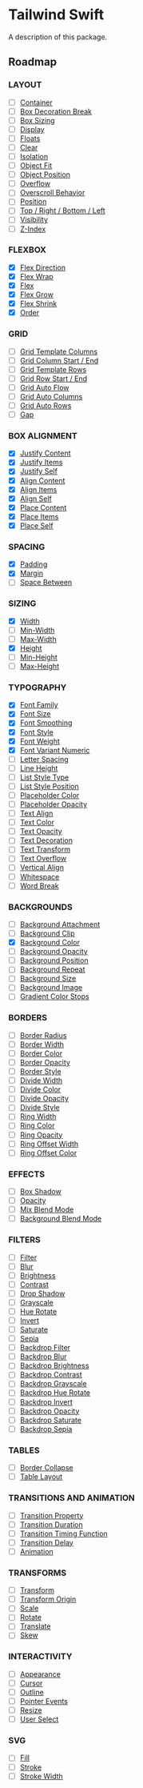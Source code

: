 # Tailwind Swift

A description of this package.

## Roadmap

### LAYOUT

- [ ] [Container](https://tailwindcss.com/docs/container)
- [ ] [Box Decoration Break](https://tailwindcss.com/docs/box-decoration-break)
- [ ] [Box Sizing](https://tailwindcss.com/docs/box-sizing)
- [ ] [Display](https://tailwindcss.com/docs/display)
- [ ] [Floats](https://tailwindcss.com/docs/floats)
- [ ] [Clear](https://tailwindcss.com/docs/clear)
- [ ] [Isolation](https://tailwindcss.com/docs/isolation)
- [ ] [Object Fit](https://tailwindcss.com/docs/object-fit)
- [ ] [Object Position](https://tailwindcss.com/docs/object-position)
- [ ] [Overflow](https://tailwindcss.com/docs/overflow)
- [ ] [Overscroll Behavior](https://tailwindcss.com/docs/overscroll-behavior)
- [ ] [Position](https://tailwindcss.com/docs/position)
- [ ] [Top / Right / Bottom / Left](https://tailwindcss.com/docs/top-right-bottom-left)
- [ ] [Visibility](https://tailwindcss.com/docs/visibility)
- [ ] [Z-Index](https://tailwindcss.com/docs/z-index)

### FLEXBOX

- [x] [Flex Direction](https://tailwindcss.com/docs/flex-direction)
- [x] [Flex Wrap](https://tailwindcss.com/docs/flex-wrap)
- [x] [Flex](https://tailwindcss.com/docs/flex)
- [x] [Flex Grow](https://tailwindcss.com/docs/flex-grow)
- [x] [Flex Shrink](https://tailwindcss.com/docs/flex-shrink)
- [x] [Order](https://tailwindcss.com/docs/order)

### GRID

- [ ] [Grid Template Columns](https://tailwindcss.com/docs/grid-template-columns)
- [ ] [Grid Column Start / End](https://tailwindcss.com/docs/grid-column)
- [ ] [Grid Template Rows](https://tailwindcss.com/docs/grid-template-rows)
- [ ] [Grid Row Start / End](https://tailwindcss.com/docs/grid-row)
- [ ] [Grid Auto Flow](https://tailwindcss.com/docs/grid-auto-flow)
- [ ] [Grid Auto Columns](https://tailwindcss.com/docs/grid-auto-columns)
- [ ] [Grid Auto Rows](https://tailwindcss.com/docs/grid-auto-rows)
- [ ] [Gap](https://tailwindcss.com/docs/gap)

### BOX ALIGNMENT

- [x] [Justify Content](https://tailwindcss.com/docs/justify-content)
- [x] [Justify Items](https://tailwindcss.com/docs/justify-items)
- [x] [Justify Self](https://tailwindcss.com/docs/justify-self)
- [x] [Align Content](https://tailwindcss.com/docs/align-content)
- [x] [Align Items](https://tailwindcss.com/docs/align-items)
- [x] [Align Self](https://tailwindcss.com/docs/align-self)
- [x] [Place Content](https://tailwindcss.com/docs/place-content)
- [x] [Place Items](https://tailwindcss.com/docs/place-items)
- [x] [Place Self](https://tailwindcss.com/docs/place-self)

### SPACING

- [x] [Padding](https://tailwindcss.com/docs/padding)
- [x] [Margin](https://tailwindcss.com/docs/margin)
- [ ] [Space Between](https://tailwindcss.com/docs/space-between)

### SIZING

- [x] [Width](https://tailwindcss.com/docs/width)
- [ ] [Min-Width](https://tailwindcss.com/docs/min-width)
- [ ] [Max-Width](https://tailwindcss.com/docs/max-width)
- [x] [Height](https://tailwindcss.com/docs/height)
- [ ] [Min-Height](https://tailwindcss.com/docs/min-height)
- [ ] [Max-Height](https://tailwindcss.com/docs/max-height)

### TYPOGRAPHY

- [x] [Font Family](https://tailwindcss.com/docs/font-family)
- [x] [Font Size](https://tailwindcss.com/docs/font-size)
- [x] [Font Smoothing](https://tailwindcss.com/docs/font-smoothing)
- [x] [Font Style](https://tailwindcss.com/docs/font-style)
- [x] [Font Weight](https://tailwindcss.com/docs/font-weight)
- [x] [Font Variant Numeric](https://tailwindcss.com/docs/font-variant-numeric)
- [ ] [Letter Spacing](https://tailwindcss.com/docs/letter-spacing)
- [ ] [Line Height](https://tailwindcss.com/docs/line-height)
- [ ] [List Style Type](https://tailwindcss.com/docs/list-style-type)
- [ ] [List Style Position](https://tailwindcss.com/docs/list-style-position)
- [ ] [Placeholder Color](https://tailwindcss.com/docs/placeholder-color)
- [ ] [Placeholder Opacity](https://tailwindcss.com/docs/placeholder-opacity)
- [ ] [Text Align](https://tailwindcss.com/docs/text-align)
- [ ] [Text Color](https://tailwindcss.com/docs/text-color)
- [ ] [Text Opacity](https://tailwindcss.com/docs/text-opacity)
- [ ] [Text Decoration](https://tailwindcss.com/docs/text-decoration)
- [ ] [Text Transform](https://tailwindcss.com/docs/text-transform)
- [ ] [Text Overflow](https://tailwindcss.com/docs/text-overflow)
- [ ] [Vertical Align](https://tailwindcss.com/docs/vertical-align)
- [ ] [Whitespace](https://tailwindcss.com/docs/whitespace)
- [ ] [Word Break](https://tailwindcss.com/docs/word-break)

### BACKGROUNDS

- [ ] [Background Attachment](https://tailwindcss.com/docs/background-attachment)
- [ ] [Background Clip](https://tailwindcss.com/docs/background-clip)
- [x] [Background Color](https://tailwindcss.com/docs/background-color)
- [ ] [Background Opacity](https://tailwindcss.com/docs/background-opacity)
- [ ] [Background Position](https://tailwindcss.com/docs/background-position)
- [ ] [Background Repeat](https://tailwindcss.com/docs/background-repeat)
- [ ] [Background Size](https://tailwindcss.com/docs/background-size)
- [ ] [Background Image](https://tailwindcss.com/docs/background-image)
- [ ] [Gradient Color Stops](https://tailwindcss.com/docs/gradient-color-stops)

### BORDERS

- [ ] [Border Radius](https://tailwindcss.com/docs/border-radius)
- [ ] [Border Width](https://tailwindcss.com/docs/border-width)
- [ ] [Border Color](https://tailwindcss.com/docs/border-color)
- [ ] [Border Opacity](https://tailwindcss.com/docs/border-opacity)
- [ ] [Border Style](https://tailwindcss.com/docs/border-style)
- [ ] [Divide Width](https://tailwindcss.com/docs/divide-width)
- [ ] [Divide Color](https://tailwindcss.com/docs/divide-color)
- [ ] [Divide Opacity](https://tailwindcss.com/docs/divide-opacity)
- [ ] [Divide Style](https://tailwindcss.com/docs/divide-style)
- [ ] [Ring Width](https://tailwindcss.com/docs/ring-width)
- [ ] [Ring Color](https://tailwindcss.com/docs/ring-color)
- [ ] [Ring Opacity](https://tailwindcss.com/docs/ring-opacity)
- [ ] [Ring Offset Width](https://tailwindcss.com/docs/ring-offset-width)
- [ ] [Ring Offset Color](https://tailwindcss.com/docs/ring-offset-color)

### EFFECTS

- [ ] [Box Shadow](https://tailwindcss.com/docs/box-shadow)
- [ ] [Opacity](https://tailwindcss.com/docs/opacity)
- [ ] [Mix Blend Mode](https://tailwindcss.com/docs/mix-blend-mode)
- [ ] [Background Blend Mode](https://tailwindcss.com/docs/background-blend-mode)

### FILTERS

- [ ] [Filter](https://tailwindcss.com/docs/filter)
- [ ] [Blur](https://tailwindcss.com/docs/blur)
- [ ] [Brightness](https://tailwindcss.com/docs/brightness)
- [ ] [Contrast](https://tailwindcss.com/docs/contrast)
- [ ] [Drop Shadow](https://tailwindcss.com/docs/drop-shadow)
- [ ] [Grayscale](https://tailwindcss.com/docs/grayscale)
- [ ] [Hue Rotate](https://tailwindcss.com/docs/hue-rotate)
- [ ] [Invert](https://tailwindcss.com/docs/invert)
- [ ] [Saturate](https://tailwindcss.com/docs/saturate)
- [ ] [Sepia](https://tailwindcss.com/docs/sepia)
- [ ] [Backdrop Filter](https://tailwindcss.com/docs/backdrop-filter)
- [ ] [Backdrop Blur](https://tailwindcss.com/docs/backdrop-blur)
- [ ] [Backdrop Brightness](https://tailwindcss.com/docs/backdrop-brightness)
- [ ] [Backdrop Contrast](https://tailwindcss.com/docs/backdrop-contrast)
- [ ] [Backdrop Grayscale](https://tailwindcss.com/docs/backdrop-grayscale)
- [ ] [Backdrop Hue Rotate](https://tailwindcss.com/docs/backdrop-hue-rotate)
- [ ] [Backdrop Invert](https://tailwindcss.com/docs/backdrop-invert)
- [ ] [Backdrop Opacity](https://tailwindcss.com/docs/backdrop-opacity)
- [ ] [Backdrop Saturate](https://tailwindcss.com/docs/backdrop-saturate)
- [ ] [Backdrop Sepia](https://tailwindcss.com/docs/backdrop-sepia)

### TABLES

- [ ] [Border Collapse](https://tailwindcss.com/docs/border-collapse)
- [ ] [Table Layout](https://tailwindcss.com/docs/table-layout)

### TRANSITIONS AND ANIMATION

- [ ] [Transition Property](https://tailwindcss.com/docs/transition-property)
- [ ] [Transition Duration](https://tailwindcss.com/docs/transition-duration)
- [ ] [Transition Timing Function](https://tailwindcss.com/docs/transition-timing-function)
- [ ] [Transition Delay](https://tailwindcss.com/docs/transition-delay)
- [ ] [Animation](https://tailwindcss.com/docs/animation)

### TRANSFORMS

- [ ] [Transform](https://tailwindcss.com/docs/transform)
- [ ] [Transform Origin](https://tailwindcss.com/docs/transform-origin)
- [ ] [Scale](https://tailwindcss.com/docs/scale)
- [ ] [Rotate](https://tailwindcss.com/docs/rotate)
- [ ] [Translate](https://tailwindcss.com/docs/translate)
- [ ] [Skew](https://tailwindcss.com/docs/skew)

### INTERACTIVITY

- [ ] [Appearance](https://tailwindcss.com/docs/appearance)
- [ ] [Cursor](https://tailwindcss.com/docs/cursor)
- [ ] [Outline](https://tailwindcss.com/docs/outline)
- [ ] [Pointer Events](https://tailwindcss.com/docs/pointer-events)
- [ ] [Resize](https://tailwindcss.com/docs/resize)
- [ ] [User Select](https://tailwindcss.com/docs/user-select)

### SVG

- [ ] [Fill](https://tailwindcss.com/docs/fill)
- [ ] [Stroke](https://tailwindcss.com/docs/stroke)
- [ ] [Stroke Width](https://tailwindcss.com/docs/stroke-width)
